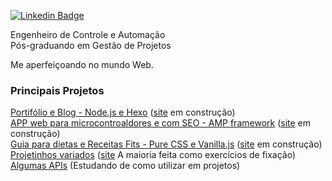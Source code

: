 
[![Linkedin Badge](https://img.shields.io/badge/-LinkedIn-blue?style=flat-square&logo=Linkedin&logoColor=white&link=https://www.linkedin.com/in/renatolobo-engenheiro/)](https://www.linkedin.com/in/renatolobo-engenheiro/)
 
Engenheiro de Controle e Automação  
Pós-graduando em Gestão de Projetos

Me aperfeiçoando no mundo Web.

### Principais Projetos

[Portifólio e Blog - Node.js e Hexo](https://github.com/renatolobojr/renatolobojr.github.io) ([site](https://renatolobojr.github.io/) em construção)  
[APP web para microcontroaldores e com SEO - AMP framework](https://github.com/renatolobojr/public-libraries-for-MPLAB-X) ([site](https://renatolobojr.github.io/public-libraries-for-MPLAB-X) em construção)  
[Guia para dietas e Receitas Fits - Pure CSS e Vanilla.js](https://github.com/renatolobojr/Dieta) ([site](https://renatolobojr.github.io/Dieta/alternativo) em construção)  
[Projetinhos variados](https://github.com/renatolobojr/projetos-simples-exemplos) ([site](https://renatolobojr.github.io/projetos-simples-exemplos) A maioria feita como exercícios de fixação)  
[Algumas APIs](https://github.com/renatolobojr/public-apis) (Estudando de como utilizar em projetos)
